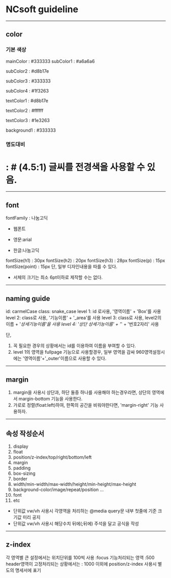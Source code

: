 # NCsoft guideline

---

##  color 
### 기본 색상

mainColor   : #333333
subColor1   : #a6a6a6

subColor2   : #d8b17e

subColor3   : #333333

subColor4   : #1f3263

textColor1  : #d8b17e

textColor2  : #ffffff

textColor3  : #1e3263

background1 : #333333



### 명도대비

# : # (4.5:1) 글씨를 전경색을 사용할 수 있음.



---

## font 
fontFamily : 나눔고딕

- 웹폰트 

- 영문:arial

- 한글:나눔고딕

fontSize(h1)    :  30px
fontSize(h2)    :  20px
fontSize(h3)    :  28px
fontSize(p)     :  15px
fontSize(point) : 15px
단, 일부 디자인내용을 따를 수 있다.

- 서체의 크기는 최소 6pt이하로 제작할 수는 없다. 

---

## naming guide 

id: carmelCase
class: snake_case
level 1: id 로사용, '영역이름' + 'Box'를 사용
level 2: class로 사용, '기능이름' + '_area'를 사용
level 3: class로 사용, level2의 이름 + '_상세기능이름'을 사용
level 4: '상단 상세기능이름' + '_' + '번호2자리' 사용

단, 
1. 꼭 필요한 경우의 상황에서는 id를 이용하여 이름을 부여할 수 있다. 
2. level 1의 영역을 fullpage 기능으로 사용할경우, 일부 영역을 감싸 960영역설정시에는 '영역이름'+'_outer'이름으로 사용할 수 있다.  

---


## margin 

1. margin을 사용시 상단과, 하단 둘중 하나를 사용해야 하는경우라면, 상단의 영역에서 margin-bottom 기능을 사용한다.
2. 가로로 정렬(float:left)하여, 한쪽의 공간을 비워야한다면, 'margin-right' 기능 사용하자.

---

## 속성 작성순서 

1. display
2. float
3. position/z-index/top/right/bottom/left
4. margin
5. padding
6. box-sizing
7. border
8. width/min-width/max-width/height/min-height/max-height
9. background-color/image/repeat/position ...
10. font
11. etc

- 단위값 vw/vh 사용시 각영역을 처리하는 @media query문 내부 첫줄에 기준 크기값 미리 공지
- 단위값 vw/vh 사용시 해당수치 뒤에(;뒤에) 주석을 달고 공식을 작성

---

## z-index 

각 영역별 큰 설정에서는 위치단위를 100씩 사용
:focus 기능처리되는 영역 :500
header영역이 고정처리되는 상황에서는 : 1000
이외에 position/z-index 사용시 별도의 명세서에 표기
